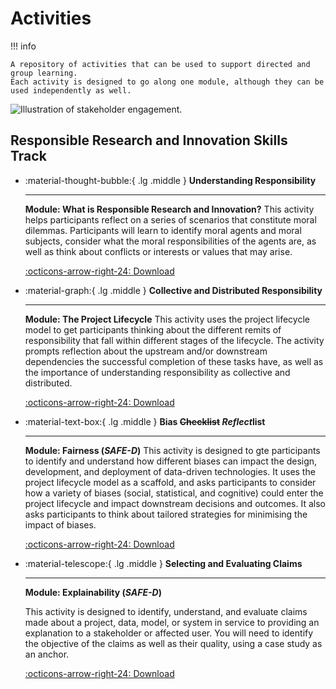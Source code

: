 # Activities

!!! info

    A repository of activities that can be used to support directed and group learning.
    Each activity is designed to go along one module, although they can be used independently as well.

![Illustration of stakeholder engagement.](https://raw.githubusercontent.com/alan-turing-institute/turing-commons/main/docs/assets/images/illustrations/stakeholder-engagement.jpg)

## Responsible Research and Innovation Skills Track
<div class="grid cards" markdown>

-   :material-thought-bubble:{ .lg .middle } __Understanding Responsibility__

    ---
    **Module: What is Responsible Research and Innovation?**
    This activity helps participants reflect on a series of scenarios that constitute moral dilemmas. Participants will learn to identify moral agents and moral subjects, consider what the moral responsibilities of the agents are, as well as think about conflicts or interests or values that may arise.

    [:octicons-arrow-right-24: Download](https://github.com/alan-turing-institute/turing-commons/blob/resources/resources/activities/rri-100-a1.pdf?raw=true)

-   :material-graph:{ .lg .middle } __Collective and Distributed Responsibility__

    ---
    **Module: The Project Lifecycle**
    This activity uses the project lifecycle model to get participants thinking about the different remits of responsibility that fall within different stages of the lifecycle. The activity prompts reflection about the upstream and/or downstream dependencies the successful completion of these tasks have, as well as the importance of understanding responsibility as collective and distributed.

    [:octicons-arrow-right-24: Download](https://github.com/alan-turing-institute/turing-commons/blob/resources/resources/activities/rri-101-a1.pdf?raw=true)

-   :material-text-box:{ .lg .middle } __Bias ~~Checklist~~ *Reflect*list__

    ---
    **Module: Fairness (*SAFE-D*)**
    This activity is designed to gte participants to identify and understand how different biases can impact the design, development, and deployment of data-driven technologies. It uses the project lifecycle model as a scaffold, and asks participants to consider how a variety of biases (social, statistical, and cognitive) could enter the project lifecycle and impact downstream decisions and outcomes. It also asks participants to think about tailored strategies for minimising the impact of biases.

    [:octicons-arrow-right-24: Download](https://github.com/alan-turing-institute/turing-commons/blob/resources/resources/activities/rri-203-a1.pdf?raw=true)

-  :material-telescope:{ .lg .middle } __Selecting and Evaluating Claims__

    ---
    **Module: Explainability (*SAFE-D*)**
    
    This activity is designed to identify, understand, and evaluate claims made about a project, data, model, or system in service to providing an explanation to a stakeholder or affected user. You will need to identify the objective of the claims as well as their quality, using a case study as an anchor.

    [:octicons-arrow-right-24: Download](https://github.com/alan-turing-institute/turing-commons/blob/resources/resources/activities/rri-204-a1.pdf?raw=true)
